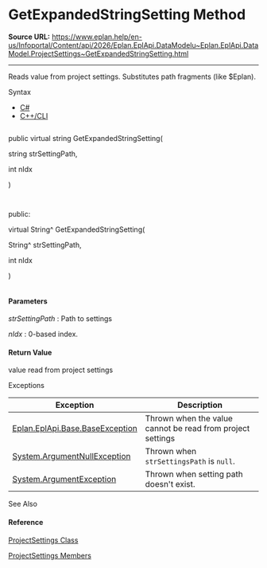 # GetExpandedStringSetting Method

**Source URL:** https://www.eplan.help/en-us/Infoportal/Content/api/2026/Eplan.EplApi.DataModelu~Eplan.EplApi.DataModel.ProjectSettings~GetExpandedStringSetting.html

---

Reads value from project settings. Substitutes path fragments (like $Eplan).

Syntax

- [C#](#i-syntax-CS)
- [C++/CLI](#i-syntax-CPP2005)

```
```
public virtual string GetExpandedStringSetting( 
   string strSettingPath,
   int nIdx
)
```
```

```
```
public:
virtual String^ GetExpandedStringSetting( 
   String^ strSettingPath,
   int nIdx
)
```
```

#### Parameters

*strSettingPath*
:   Path to settings

*nIdx*
:   0\-based index.

#### Return Value

value read from project settings

Exceptions

| Exception | Description |
| --- | --- |
| [Eplan.EplApi.Base.BaseException](Eplan.EplApi.Baseu~Eplan.EplApi.Base.BaseException.html) | Thrown when the value cannot be read from project settings |
| [System.ArgumentNullException](#) | Thrown when `strSettingsPath` is `null`. |
| [System.ArgumentException](#) | Thrown when setting path doesn't exist. |



See Also

#### Reference

[ProjectSettings Class](Eplan.EplApi.DataModelu~Eplan.EplApi.DataModel.ProjectSettings.html)
  
[ProjectSettings Members](Eplan.EplApi.DataModelu~Eplan.EplApi.DataModel.ProjectSettings_members.html)